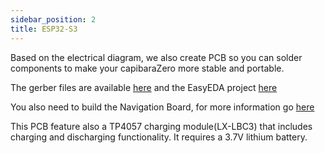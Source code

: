 ```yaml
---
sidebar_position: 2
title: ESP32-S3
---
```


Based on the electrical diagram, we also create PCB so you can solder components to make your capibaraZero more stable and portable.

The gerber files are available [here](https://github.com/CapibaraZero/resources/tree/main/PCB/ESP32-S3-DEVKITC-1/Gerber_CapibaraZero_PCB_Main_Board_2024-04-09) and the EasyEDA project [here](https://github.com/CapibaraZero/resources/blob/main/PCB/ESP32-S3-DEVKITC-1/PCB_Main_Board_2024-04-09.json)

You also need to build the Navigation Board, for more information go [here](/docs/docs/pcb/Navigation_Board)

This PCB feature also a TP4057 charging module(LX-LBC3) that includes charging and discharging functionality. It requires a 3.7V lithium battery.
